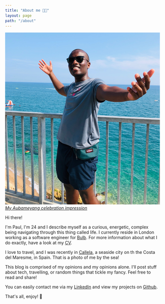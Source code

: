 ```yaml
---
title: "About me 👋🏾"
layout: page
path: "/about"
---
```


![😁](./me.jpeg)
[_My Aubameyang celebration impression_](https://t.resfu.com/media/img_news/afp_en_2f664c243fe923b41c68f089f593320cfcdca747.jpg?size=776x&q=60)

Hi there!

I'm Paul, I'm 24 and I describe myself as a curious, energetic, complex being navigating through this thing called life. I currently reside in London working as a software engineer for [Bulb](https://www.bulb.co.uk). For more information about what I do exactly, have a look at my [CV](./paulwawerucv2.pdf).

I love to travel, and I was recently in [Callela](https://www.google.com/maps/place/Calella,+Barcelona,+Spain/@41.6163727,2.6356562,14z/data=!3m1!4b1!4m5!3m4!1s0x12bb39b04518c207:0x56ef369d70456b28!8m2!3d41.6134346!4d2.6535552), a seaside city on th the Costa del Maresme, in Spain. That is a photo of me by the sea!

This blog is comprised of my opinions and my opinions alone. I'll post stuff about tech, travelling, or random things that tickle my fancy. Feel free to read and share!

You can easily contact me via my [LinkedIn](https://www.linkedin.com/in/paul-waweru-35652594/) and view my projects on [Github](https://github.com/paulmbw).

That's all, enjoy! 👻